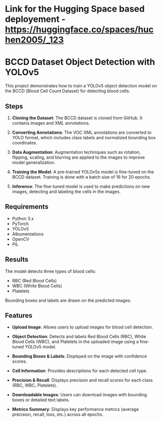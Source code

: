 # Link for the Hugging Space based deployement - https://huggingface.co/spaces/huchen2005/_123

# BCCD Dataset Object Detection with YOLOv5

This project demonstrates how to train a YOLOv5 object detection model on the BCCD (Blood Cell Count Dataset) for detecting blood cells.

## Steps

1. **Cloning the Dataset**: The BCCD dataset is cloned from GitHub. It contains images and XML annotations.

2. **Converting Annotations**: The VOC XML annotations are converted to YOLO format, which includes class labels and normalized bounding box coordinates.

3. **Data Augmentation**: Augmentation techniques such as rotation, flipping, scaling, and blurring are applied to the images to improve model generalization.

4. **Training the Model**: A pre-trained YOLOv5s model is fine-tuned on the BCCD dataset. Training is done with a batch size of 16 for 20 epochs.

5. **Inference**: The fine-tuned model is used to make predictions on new images, detecting and labeling the cells in the images.

## Requirements

- Python 3.x
- PyTorch
- YOLOv5
- Albumentations
- OpenCV
- PIL

## Results

The model detects three types of blood cells:
- RBC (Red Blood Cells)
- WBC (White Blood Cells)
- Platelets

Bounding boxes and labels are drawn on the predicted images.

## Features

- **Upload Image**: Allows users to upload images for blood cell detection.
  
- **Object Detection**: Detects and labels Red Blood Cells (RBC), White Blood Cells (WBC), and Platelets in the uploaded image using a fine-tuned YOLOv5 model.
  
- **Bounding Boxes & Labels**: Displayed on the image with confidence scores.
  
- **Cell Information**: Provides descriptions for each detected cell type.
  
- **Precision & Recall**: Displays precision and recall scores for each class (RBC, WBC, Platelets).
  
- **Downloadable Images**: Users can download images with bounding boxes or detailed text labels.
  
- **Metrics Summary**: Displays key performance metrics (average precision, recall, loss, etc.) across all epochs.

